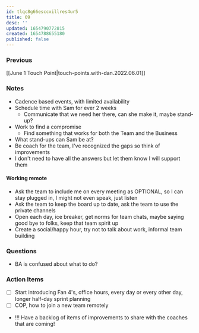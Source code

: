 ```yaml
---
id: tlqc8g66esccxillres4ur5
title: 09
desc: ''
updated: 1654790772815
created: 1654788655180
published: false
---
```


### Previous

[[June 1 Touch Point|touch-points.with-dan.2022.06.01]]

### Notes

- Cadence based events, with limited availability
- Schedule time with Sam for ever 2 weeks
  - Communicate that we need her there, can she make it, maybe stand-up?
- Work to find a compromise
  - Find something that works for both the Team and the Business
- What stand-ups can Sam be at?
- Be coach for the team, I've recognized the gaps so think of improvements
- I don't need to have all the answers but let them know I will support them

#### Working remote

- Ask the team to include me on every meeting as OPTIONAL, so I can stay plugged in, I might not even speak, just listen
- Ask the team to keep the board up to date, ask the team to use the private channels
- Open each day, ice breaker, get norms for team chats, maybe saying good bye to folks, keep that team spirit up
- Create a social/happy hour, try not to talk about work, informal team building

### Questions

- BA is confused about what to do? 

### Action Items

- [ ] Start introducing Fan 4's, office hours, every day or every other day, longer half-day sprint planning
- [ ] COP, how to join a new team remotely
- !!! Have a backlog of items of improvements to share with the coaches that are coming!
